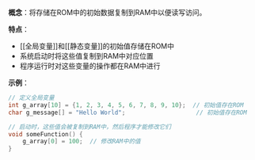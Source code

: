 **概念**：将存储在ROM中的初始数据复制到RAM中以便读写访问。

**特点**：
- [[全局变量]]和[[静态变量]]的初始值存储在ROM中
- 系统启动时将这些值复制到RAM中对应位置
- 程序运行时对这些变量的操作都在RAM中进行

**示例**：
```c
// 定义全局变量
int g_array[10] = {1, 2, 3, 4, 5, 6, 7, 8, 9, 10};  // 初始值存在ROM
char g_message[] = "Hello World";                    // 初始值存在ROM

// 启动时，这些值会被复制到RAM中，然后程序才能修改它们
void someFunction() {
    g_array[0] = 100;  // 修改RAM中的值
}
```